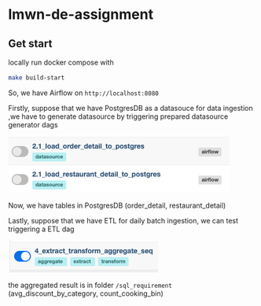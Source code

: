 # lmwn-de-assignment

## Get start

locally run docker compose with
```bash
make build-start
```

So, we have Airflow on `http://localhost:8080`

Firstly, suppose that we have PostgresDB as a datasouce for data ingestion ,we have to generate datasource by triggering prepared datasource generator dags

![datasource generator](docs/images/datasource_dags.png "datasource generator")

Now, we have tables in PostgresDB
(order_detail, restaurant_detail)

Lastly, suppose that we have ETL for daily batch ingestion, we can test triggering a ETL dag

![batch job dag](docs/images/etl_dag_full.png "batch job dag")

the aggregated result is in folder `/sql_requirement`
(avg_discount_by_category, count_cooking_bin)
